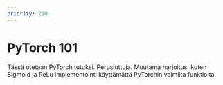```yaml
---
priority: 210
---
```


# PyTorch 101

Tässä otetaan PyTorch tutuksi. Perusjuttuja. Muutama harjoitus, kuten Sigmoid ja ReLu implementointi käyttämättä PyTorchin valmiita funktioita.
